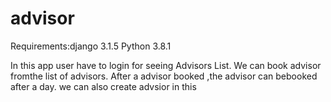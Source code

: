 # advisor
Requirements:django 3.1.5
Python 3.8.1


In this app user have to login for seeing Advisors List.
We can book advisor fromthe list of advisors.
After a advisor booked ,the advisor can bebooked after a day.
we can also create advsior in this
